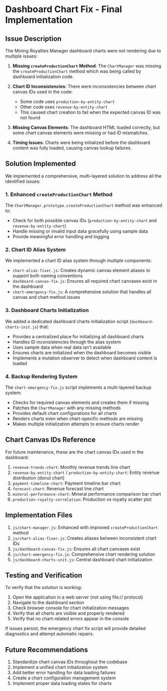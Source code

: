 # Dashboard Chart Fix - Final Implementation

## Issue Description
The Mining Royalties Manager dashboard charts were not rendering due to multiple issues:

1. **Missing `createProductionChart` Method**: The `ChartManager` was missing the `createProductionChart` method which was being called by dashboard initialization code.

2. **Chart ID Inconsistencies**: There were inconsistencies between chart canvas IDs used in the code:
   - Some code uses `production-by-entity-chart`
   - Other code uses `revenue-by-entity-chart`
   - This caused chart creation to fail when the expected canvas ID was not found

3. **Missing Canvas Elements**: The dashboard HTML loaded correctly, but some chart canvas elements were missing or had ID mismatches.

4. **Timing Issues**: Charts were being initialized before the dashboard content was fully loaded, causing canvas lookup failures.

## Solution Implemented

We implemented a comprehensive, multi-layered solution to address all the identified issues:

### 1. Enhanced `createProductionChart` Method

The `ChartManager.prototype.createProductionChart` method was enhanced to:
- Check for both possible canvas IDs (`production-by-entity-chart` and `revenue-by-entity-chart`)
- Handle missing or invalid input data gracefully using sample data
- Provide meaningful error handling and logging

### 2. Chart ID Alias System

We implemented a chart ID alias system through multiple components:
- `chart-alias-fixer.js`: Creates dynamic canvas element aliases to support both naming conventions
- `dashboard-canvas-fix.js`: Ensures all required chart canvases exist in the dashboard
- `chart-emergency-fix.js`: A comprehensive solution that handles all canvas and chart method issues

### 3. Dashboard Charts Initialization

We added a dedicated dashboard charts initialization script (`dashboard-charts-init.js`) that:
- Provides a centralized place for initializing all dashboard charts
- Handles ID inconsistencies through the alias system
- Uses sample data when real data isn't available
- Ensures charts are initialized when the dashboard becomes visible
- Implements a mutation observer to detect when dashboard content is loaded

### 4. Backup Rendering System

The `chart-emergency-fix.js` script implements a multi-layered backup system:
- Checks for required canvas elements and creates them if missing
- Patches the `ChartManager` with any missing methods
- Provides default chart configurations for all charts
- Renders charts even when chart-specific methods are missing
- Makes multiple initialization attempts to ensure charts render

## Chart Canvas IDs Reference

For future maintenance, these are the chart canvas IDs used in the dashboard:

1. `revenue-trends-chart`: Monthly revenue trends line chart
2. `revenue-by-entity-chart` / `production-by-entity-chart`: Entity revenue distribution (donut chart)
3. `payment-timeline-chart`: Payment timeline bar chart
4. `forecast-chart`: Revenue forecast line chart
5. `mineral-performance-chart`: Mineral performance comparison bar chart
6. `production-royalty-correlation`: Production vs royalty scatter plot

## Implementation Files

1. `js/chart-manager.js`: Enhanced with improved `createProductionChart` method
2. `js/chart-alias-fixer.js`: Creates aliases between inconsistent chart IDs
3. `js/dashboard-canvas-fix.js`: Ensures all chart canvases exist
4. `js/chart-emergency-fix.js`: Comprehensive chart rendering solution
5. `js/dashboard-charts-init.js`: Central dashboard chart initialization

## Testing and Verification

To verify that the solution is working:

1. Open the application in a web server (not using file:// protocol)
2. Navigate to the dashboard section
3. Check browser console for chart initialization messages
4. Verify that all charts are visible and properly rendered
5. Verify that no chart-related errors appear in the console

If issues persist, the emergency chart fix script will provide detailed diagnostics and attempt automatic repairs.

## Future Recommendations

1. Standardize chart canvas IDs throughout the codebase
2. Implement a unified chart initialization system
3. Add better error handling for data loading failures
4. Create a chart configuration management system
5. Implement proper data loading states for charts
